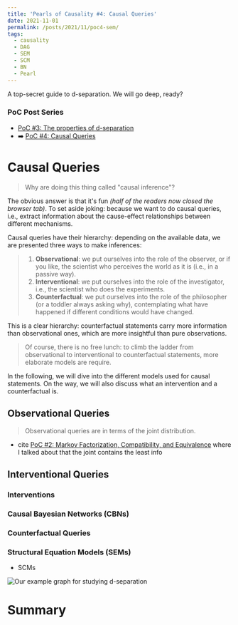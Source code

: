 ```yaml
---
title: 'Pearls of Causality #4: Causal Queries'
date: 2021-11-01
permalink: /posts/2021/11/poc4-sem/
tags:
  - causality
  - DAG
  - SEM
  - SCM
  - BN
  - Pearl
---
```


A top-secret guide to d-separation. We will go deep, ready?

### PoC Post Series
- [PoC #3: The properties of d-separation](/posts/2021/10/poc3-d-sep-prop/)
- ➡️ [PoC #4: Causal Queries](/posts/2021/11/poc4-causal-queries/)

# Causal Queries

> Why are doing this thing called "causal inference"?

The obvious answer is that it's fun _(half of the readers now closed the browser tab)_. To set aside joking: because we want to do causal queries, i.e., extract information about the cause-effect relationships between different mechanisms. 

Causal queries have their hierarchy: depending on the available data, we are presented three ways to make inferences:
>1. **Observational**: we put ourselves into the role of the observer, or if you like, the scientist who perceives the world as it is (i.e., in a passive way).
>2. **Interventional**: we put ourselves into the role of the investigator, i.e., the scientist who does the experiments.
>3. **Counterfactual**: we put ourselves into the role of the philosopher (or a toddler always asking why), contemplating what have happened if different conditions would have changed.

This is a clear hierarchy: counterfactual statements carry more information than observational ones, which are more insightful than pure observations.

> Of course, there is no free lunch: to climb the ladder from observational to interventional to counterfactual statements, more elaborate models are require.

In the following, we will dive into the different models used for causal statements. On the way, we will also discuss what an intervention and a counterfactual is.

## Observational Queries

> Observational queries are in terms of the joint distribution.

- cite  [PoC #2: Markov Factorization, Compatibility, and Equivalence](/posts/2021/10/poc2-markov/) where I talked about that the joint contains the least info

## Interventional Queries

### Interventions

### Causal Bayesian Networks (CBNs)


### Counterfactual Queries

### Structural Equation Models (SEMs)
- SCMs



![Our example graph for studying d-separation](/images/posts/d_sep_ex.svg)


# Summary
